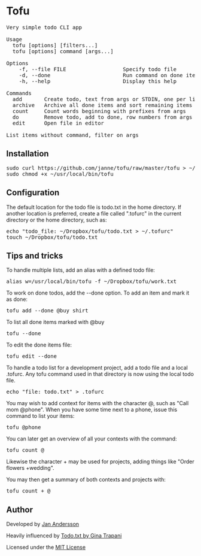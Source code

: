 Tofu
====

<pre>
Very simple todo CLI app

Usage
  tofu [options] [filters...]
  tofu [options] command [args...]

Options
    -f, --file FILE                  Specify todo file
    -d, --done                       Run command on done items
    -h, --help                       Display this help

Commands
  add       Create todo, text from args or STDIN, one per line
  archive   Archive all done items and sort remaining items
  count     Count words beginning with prefixes from args
  do        Remove todo, add to done, row numbers from args
  edit      Open file in editor

List items without command, filter on args
</pre>

Installation
------------
<pre>
sudo curl https://github.com/janne/tofu/raw/master/tofu > ~/usr/local/bin/tofu
sudo chmod +x ~/usr/local/bin/tofu
</pre>

Configuration
-------------
The default location for the todo file is todo.txt in the home directory. If
another location is preferred, create a file called ".tofurc" in the current
directory or the home directory, such as:

<pre>
echo "todo_file: ~/Dropbox/tofu/todo.txt > ~/.tofurc"
touch ~/Dropbox/tofu/todo.txt
</pre>

Tips and tricks
---------------
To handle multiple lists, add an alias with a defined todo file:

<pre>
alias w=/usr/local/bin/tofu -f ~/Dropbox/tofu/work.txt
</pre>

To work on done todos, add the --done option. To add an item and mark it as
done:

<pre>
tofu add --done @buy shirt
</pre>

To list all done items marked with @buy

<pre>
tofu --done
</pre>

To edit the done items file:

<pre>
tofu edit --done
</pre>

To handle a todo list for a development project, add a todo file and a local
.tofurc. Any tofu command used in that directory is now using the local todo file.

<pre>
echo "file: todo.txt" > .tofurc
</pre>

You may wish to add context for items with the character @, such as "Call mom
@phone". When you have some time next to a phone, issue this command to list
your items:

<pre>
tofu @phone
</pre>

You can later get an overview of all your contexts with the command:

<pre>
tofu count @
</pre>

Likewise the character + may be used for projects, adding things like "Order
flowers +wedding".

You may then get a summary of both contexts and projects with:

<pre>
tofu count + @
</pre>

Author
------
Developed by [Jan Andersson](http://www.github.com/janne)

Heavily influenced by [Todo.txt by Gina Trapani](http://todotxt.com/)

Licensed under the [MIT License](http://www.opensource.org/licenses/mit-license.php)
